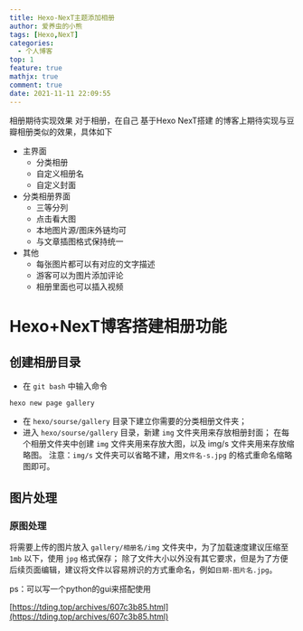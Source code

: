 ```yaml
---
title: Hexo-NexT主题添加相册
author: 爱养虫的小熊
tags: [Hexo,NexT]
categories:
  - 个人博客
top: 1
feature: true
mathjx: true
comment: true
date: 2021-11-11 22:09:55
---
```


相册期待实现效果
对于相册，在自己 基于Hexo NexT搭建 的博客上期待实现与豆瓣相册类似的效果，具体如下

- 主界面
  - 分类相册
  - 自定义相册名
  - 自定义封面
- 分类相册界面
  - 三等分列
  - 点击看大图
  - 本地图片源/图床外链均可
  - 与文章插图格式保持统一
- 其他
  - 每张图片都可以有对应的文字描述
  - 游客可以为图片添加评论
  - 相册里面也可以插入视频

<!--more-->
# Hexo+NexT博客搭建相册功能


## 创建相册目录
- 在 `git bash` 中输入命令 
```md
hexo new page gallery
```
- 在 `hexo/sourse/gallery` 目录下建立你需要的分类相册文件夹；
- 进入 `hexo/sourse/gallery` 目录，新建 `img` 文件夹用来存放相册封面；
在每个相册文件夹中创建 `img` 文件夹用来存放大图，以及 img/s 文件夹用来存放缩略图。
注意：`img/s` 文件夹可以省略不建，用`文件名-s.jpg` 的格式重命名缩略图即可。

## 图片处理
### 原图处理
将需要上传的图片放入 `gallery/相册名/img` 文件夹中，为了加载速度建议压缩至 `1mb` 以下，使用 `jpg` 格式保存；
除了文件大小以外没有其它要求，但是为了方便后续页面编辑，建议将文件以容易辨识的方式重命名，例如`日期-图片名.jpg`。

ps：可以写一个python的gui来搭配使用


[https://tding.top/archives/607c3b85.html](https://tding.top/archives/607c3b85.html)
